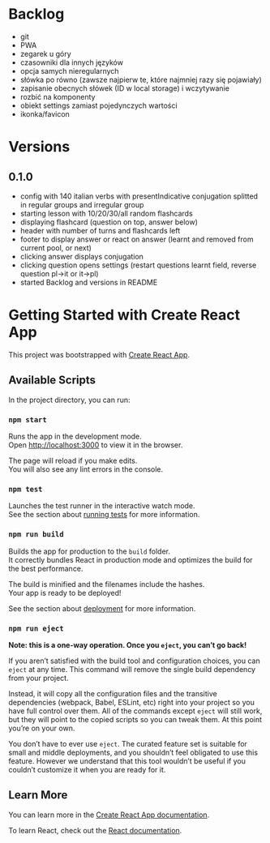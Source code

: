 # Backlog
- git
- PWA
- zegarek u góry
- czasowniki dla innych języków
- opcja samych nieregularnych
- słówka po równo (zawsze najpierw te, które najmniej razy się pojawiały)
- zapisanie obecnych słówek (ID w local storage) i wczytywanie
- rozbić na komponenty
- obiekt settings zamiast pojedynczych wartości
- ikonka/favicon

# Versions
## 0.1.0
- config with 140 italian verbs with presentIndicative conjugation splitted in regular groups and irregular group
- starting lesson with 10/20/30/all random flashcards
- displaying flashcard (question on top, answer below)
- header with number of turns and flashcards left
- footer to display answer or react on answer (learnt and removed from current pool, or next)
- clicking answer displays conjugation
- clicking question opens settings (restart questions learnt field, reverse question pl->it or it->pl)
- started Backlog and versions in README

# Getting Started with Create React App

This project was bootstrapped with [Create React App](https://github.com/facebook/create-react-app).

## Available Scripts

In the project directory, you can run:

### `npm start`

Runs the app in the development mode.\
Open [http://localhost:3000](http://localhost:3000) to view it in the browser.

The page will reload if you make edits.\
You will also see any lint errors in the console.

### `npm test`

Launches the test runner in the interactive watch mode.\
See the section about [running tests](https://facebook.github.io/create-react-app/docs/running-tests) for more information.

### `npm run build`

Builds the app for production to the `build` folder.\
It correctly bundles React in production mode and optimizes the build for the best performance.

The build is minified and the filenames include the hashes.\
Your app is ready to be deployed!

See the section about [deployment](https://facebook.github.io/create-react-app/docs/deployment) for more information.

### `npm run eject`

**Note: this is a one-way operation. Once you `eject`, you can’t go back!**

If you aren’t satisfied with the build tool and configuration choices, you can `eject` at any time. This command will remove the single build dependency from your project.

Instead, it will copy all the configuration files and the transitive dependencies (webpack, Babel, ESLint, etc) right into your project so you have full control over them. All of the commands except `eject` will still work, but they will point to the copied scripts so you can tweak them. At this point you’re on your own.

You don’t have to ever use `eject`. The curated feature set is suitable for small and middle deployments, and you shouldn’t feel obligated to use this feature. However we understand that this tool wouldn’t be useful if you couldn’t customize it when you are ready for it.

## Learn More

You can learn more in the [Create React App documentation](https://facebook.github.io/create-react-app/docs/getting-started).

To learn React, check out the [React documentation](https://reactjs.org/).

